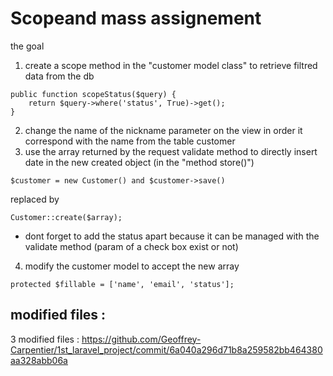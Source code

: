 
# Scopeand mass assignement

the goal 

1) create a scope method in the "customer model class" to retrieve filtred data from the db
~~~
public function scopeStatus($query) {
    return $query->where('status', True)->get();
}
~~~
2) change the name of the nickname parameter on the view in order it correspond with the name from the table customer
3) use the array returned by the request validate method to directly insert date in the new created object (in the "method store()")
~~~
$customer = new Customer() and $customer->save()
~~~
replaced by
~~~
Customer::create($array);
~~~
- dont forget to add the status apart because it can be managed with the validate method (param of a check box exist or not)
4) modify the customer model to accept the new array
~~~
protected $fillable = ['name', 'email', 'status'];
~~~

modified files :
----------------

3 modified files : https://github.com/Geoffrey-Carpentier/1st_laravel_project/commit/6a040a296d71b8a259582bb464380aa328abb06a




